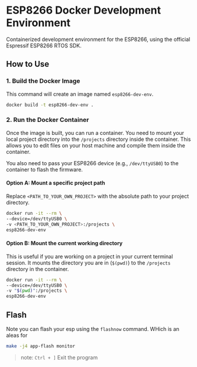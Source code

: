 # ESP8266 Docker Development Environment

Containerized development environment for the ESP8266, using the official Espressif ESP8266 RTOS SDK.

## How to Use

### 1. Build the Docker Image

This command will create an image named `esp8266-dev-env`.

```bash
docker build -t esp8266-dev-env .
```

### 2. Run the Docker Container

Once the image is built, you can run a container. You need to mount your local project directory into the `/projects` directory inside the container. This allows you to edit files on your host machine and compile them inside the container.

You also need to pass your ESP8266 device (e.g., `/dev/ttyUSB0`) to the container to flash the firmware.

#### Option A: Mount a specific project path

Replace `<PATH_TO_YOUR_OWN_PROJECT>` with the absolute path to your project directory.

```bash
docker run -it --rm \
--device=/dev/ttyUSB0 \
-v <PATH_TO_YOUR_OWN_PROJECT>:/projects \
esp8266-dev-env
```

#### Option B: Mount the current working directory

This is useful if you are working on a project in your current terminal session. It mounts the directory you are in (`$(pwd)`) to the `/projects` directory in the container.

```bash
docker run -it --rm \
--device=/dev/ttyUSB0 \
-v "$(pwd)":/projects \
esp8266-dev-env
```
## Flash 

Note you can flash your esp using the `flashnow` command. WHich is an aleas for

```bash
make -j4 app-flash monitor
```
> note: `Ctrl + ]` Exit the program
